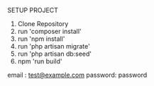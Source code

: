 SETUP PROJECT
1. Clone Repository
2. run 'composer install'
3. run 'npm install'
4. run 'php artisan migrate'
5. run 'php artisan db:seed'
6. npm 'run build'

email : test@example.com
password: password
